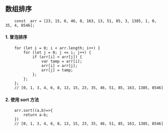 ## 数组排序

```javascript{.line-numbers}
    const  arr = [23, 15, 6, 46, 8, 163, 13, 51, 85, 3, 1385, 1, 0, 35, 4, 8546];
```
#### 1. 冒泡排序
```javascript{.line-numbers}
    for (let i = 0; i < arr.length; i++) {
        for (let j = 0; j <= i; j++) {
            if (arr[i] < arr[j]) {
                var tamp = arr[i];
                arr[i] = arr[j];
                arr[j] = tamp;
            };
        };
    };
    // [0, 1, 3, 4, 6, 8, 13, 15, 23, 35, 46, 51, 85, 163, 1385, 8546]
```
#### 2. 使用 sort 方法
```javascript{.line-numbers}
    arr.sort((a,b)=>{
        return a-b;
    })
    // [0, 1, 3, 4, 6, 8, 13, 15, 23, 35, 46, 51, 85, 163, 1385, 8546]
```

